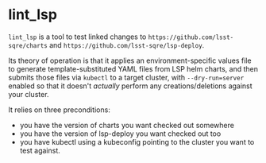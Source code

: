# lint_lsp

`lint_lsp` is a tool to test linked changes to
`https://github.com/lsst-sqre/charts` and
`https://github.com/lsst-sqre/lsp-deploy`.

Its theory of operation is that it applies an environment-specific
values file to generate template-substituted YAML files from LSP helm
charts, and then submits those files via `kubectl` to a target cluster,
with `--dry-run=server` enabled so that it doesn't *actually* perform
any creations/deletions against your cluster.

It relies on three preconditions:

- you have the version of charts you want checked out somewhere
- you have the version of lsp-deploy you want checked out too
- you have kubectl using a kubeconfig pointing to the cluster you want
  to test against.
  

